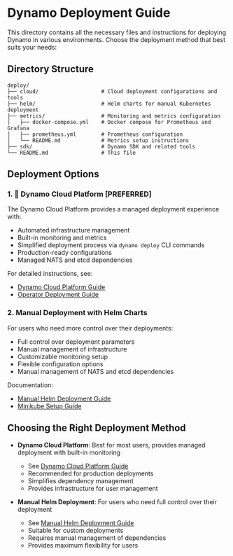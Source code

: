 <!--
SPDX-FileCopyrightText: Copyright (c) 2025 NVIDIA CORPORATION & AFFILIATES. All rights reserved.
SPDX-License-Identifier: Apache-2.0

Licensed under the Apache License, Version 2.0 (the "License");
you may not use this file except in compliance with the License.
You may obtain a copy of the License at

http://www.apache.org/licenses/LICENSE-2.0

Unless required by applicable law or agreed to in writing, software
distributed under the License is distributed on an "AS IS" BASIS,
WITHOUT WARRANTIES OR CONDITIONS OF ANY KIND, either express or implied.
See the License for the specific language governing permissions and
limitations under the License.
-->

# Dynamo Deployment Guide

This directory contains all the necessary files and instructions for deploying Dynamo in various environments. Choose the deployment method that best suits your needs:

## Directory Structure

```
deploy/
├── cloud/                    # Cloud deployment configurations and tools
├── helm/                     # Helm charts for manual Kubernetes deployment
├── metrics/                  # Monitoring and metrics configuration
│   ├── docker-compose.yml    # Docker compose for Prometheus and Grafana
│   ├── prometheus.yml        # Prometheus configuration
│   └── README.md             # Metrics setup instructions
├── sdk/                      # Dynamo SDK and related tools
└── README.md                 # This file
```

## Deployment Options

### 1. 🚀 Dynamo Cloud Platform [PREFERRED]

The Dynamo Cloud Platform provides a managed deployment experience with:
- Automated infrastructure management
- Built-in monitoring and metrics
- Simplified deployment process via `dynamo deploy` CLI commands
- Production-ready configurations
- Managed NATS and etcd dependencies

For detailed instructions, see:
- [Dynamo Cloud Platform Guide](../docs/guides/dynamo_deploy/dynamo_cloud.md)
- [Operator Deployment Guide](../docs/guides/dynamo_deploy/operator_deployment.md)

### 2. Manual Deployment with Helm Charts

For users who need more control over their deployments:
- Full control over deployment parameters
- Manual management of infrastructure
- Customizable monitoring setup
- Flexible configuration options
- Manual management of NATS and etcd dependencies

Documentation:
- [Manual Helm Deployment Guide](../docs/guides/dynamo_deploy/manual_helm_deployment.md)
- [Minikube Setup Guide](../docs/guides/dynamo_deploy/minikube.md)

## Choosing the Right Deployment Method

- **Dynamo Cloud Platform**: Best for most users, provides managed deployment with built-in monitoring
  - See [Dynamo Cloud Platform Guide](../docs/guides/dynamo_deploy/dynamo_cloud.md)
  - Recommended for production deployments
  - Simplifies dependency management
  - Provides infrastructure for user management

- **Manual Helm Deployment**: For users who need full control over their deployment
  - See [Manual Helm Deployment Guide](../docs/guides/dynamo_deploy/manual_helm_deployment.md)
  - Suitable for custom deployments
  - Requires manual management of dependencies
  - Provides maximum flexibility for users
